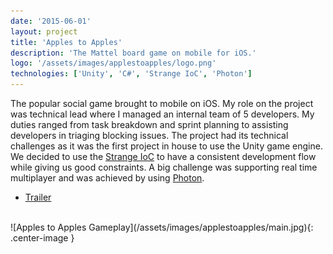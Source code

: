 ```yaml
---
date: '2015-06-01'
layout: project
title: 'Apples to Apples'
description: 'The Mattel board game on mobile for iOS.'
logo: '/assets/images/applestoapples/logo.png'
technologies: ['Unity', 'C#', 'Strange IoC', 'Photon']
---
```


The popular social game brought to mobile on iOS. My role on the project was technical lead where I managed an internal team of 5 developers. My duties ranged from task breakdown and sprint planning to assisting developers in triaging blocking issues. The project had its technical challenges as it was the first project in house to use the Unity game engine. We decided to use the [Strange IoC](https://strangeioc.github.io/strangeioc/) to have a consistent development flow while giving us good constraints. A big challenge was supporting real time multiplayer and was achieved by using [Photon](https://www.photonengine.com/pun).
- [Trailer](https://www.youtube.com/watch?v=fhtUYkDY-gQ)

<br>
![Apples to Apples Gameplay](/assets/images/applestoapples/main.jpg){: .center-image }